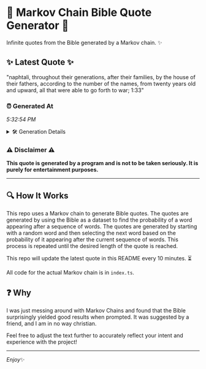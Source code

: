 # 📖 Markov Chain Bible Quote Generator 📖

Infinite quotes from the Bible generated by a Markov chain. ✨

## ✨ Latest Quote ✨
"naphtali, throughout their generations, after their families, by the house of their fathers, according to the number of the names, from twenty years old and upward, all that were able to go forth to war; 1:33"

### ⏰ Generated At
*5:32:54 PM*

<details>
    <summary>🛠️ Generation Details</summary>
    <p>
        <strong>🌱 Seed:</strong> naphtali,<br>
        <strong>🔄 Iterations:</strong> 35<br>
        <strong>📜 Context History:</strong><br>[ naphtali, ]: throughout<br>[ naphtali,, throughout ]: their<br>[ naphtali,, throughout, their ]: generations,<br>[ naphtali,, throughout, their, generations, ]: after<br>[ naphtali,, throughout, their, generations,, after ]: their<br>[ naphtali,, throughout, their, generations,, after, their ]: families,<br>[ throughout, their, generations,, after, their, families, ]: by<br>[ their, generations,, after, their, families,, by ]: the<br>[ generations,, after, their, families,, by, the ]: house<br>[ after, their, families,, by, the, house ]: of<br>[ their, families,, by, the, house, of ]: their<br>[ families,, by, the, house, of, their ]: fathers,<br>[ by, the, house, of, their, fathers, ]: according<br>[ the, house, of, their, fathers,, according ]: to<br>[ house, of, their, fathers,, according, to ]: the<br>[ of, their, fathers,, according, to, the ]: number<br>[ their, fathers,, according, to, the, number ]: of<br>[ fathers,, according, to, the, number, of ]: the<br>[ according, to, the, number, of, the ]: names,<br>[ to, the, number, of, the, names, ]: from<br>[ the, number, of, the, names,, from ]: twenty<br>[ number, of, the, names,, from, twenty ]: years<br>[ of, the, names,, from, twenty, years ]: old<br>[ the, names,, from, twenty, years, old ]: and<br>[ names,, from, twenty, years, old, and ]: upward,<br>[ from, twenty, years, old, and, upward, ]: all<br>[ twenty, years, old, and, upward,, all ]: that<br>[ years, old, and, upward,, all, that ]: were<br>[ old, and, upward,, all, that, were ]: able<br>[ and, upward,, all, that, were, able ]: to<br>[ upward,, all, that, were, able, to ]: go<br>[ all, that, were, able, to, go ]: forth<br>[ that, were, able, to, go, forth ]: to<br>[ were, able, to, go, forth, to ]: war;<br>[ able, to, go, forth, to, war; ]: 1:33<br>
    </p>
</details>

### ⚠️ Disclaimer ⚠️
**This quote is generated by a program and is not to be taken seriously. It is purely for entertainment purposes.**

---

## 🔍 How It Works

This repo uses a Markov chain to generate Bible quotes. The quotes are generated by using the Bible as a dataset to find the probability of a word appearing after a sequence of words. The quotes are generated by starting with a random word and then selecting the next word based on the probability of it appearing after the current sequence of words. This process is repeated until the desired length of the quote is reached.

This repo will update the latest quote in this README every 10 minutes. ⏳

All code for the actual Markov chain is in `index.ts`.

## ❓ Why

I was just messing around with Markov Chains and found that the Bible surprisingly yielded good results when prompted. 
It was suggested by a friend, and I am in no way christian.

Feel free to adjust the text further to accurately reflect your intent and experience with the project!

---

*Enjoy*✨
